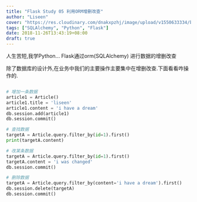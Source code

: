 ```yaml
---
title: "Flask Study 05 利用ORM增删改查"
author: "Liseen"
cover: "https://res.cloudinary.com/dnakxpzhj/image/upload/v1550633334/blog/python.jpg"
tags: ["SQLAlchemy", "Python", "Flask"]
date: 2018-11-26T13:43:19+08:00
draft: true
---
```


人生苦短,我学Python... Flask通过orm(SQLAlchemy) 进行数据的增删改查

<!--more-->

除了数据库的设计外,在业务中我们的主要操作主要集中在增删改查.下面看看咋操作的.

```python

# 增加一条数据
article1 = Article()
article1.title = 'liseen'
article1.content = 'i have a dream'
db.session.add(article1)
db.session.commit()

# 查找数据
targetA = Article.query.filter_by(id=1).first()
print(targetA.content)

# 改某条数据
targetA = Article.query.filter_by(id=1).first()
targetA.content = 'i was changed'
db.session.commit()

# 删除数据
targetA = Article.query.filter_by(content='i have a dream').first()
db.session.delete(targetA)
db.session.commit()

```
